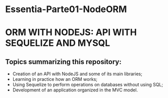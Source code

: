 # Essentia-Parte01-NodeORM

# ORM WITH NODEJS: API WITH SEQUELIZE AND MYSQL

## Topics summarizing this repository:
- Creation of an API with NodeJS and some of its main libraries;
- Learning in practice how an ORM works;
- Using Sequelize to perform operations on databases without using SQL;
- Development of an application organized in the MVC model.

##
